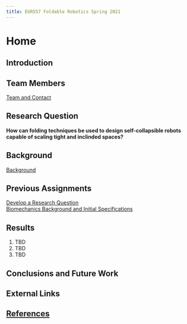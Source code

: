 ```yaml
---
title: EGR557 Foldable Robotics Spring 2021
---
```


# Home

## Introduction

## Team Members

[Team and Contact](/teamcontact.md)

## Research Question
**How can folding techniques be used to design self-collapsible robots capable of scaling tight and inclinded spaces?**

## Background
[Background](/background.md)

## Previous Assignments

[Develop a Research Question](develop-a-research-question.md)  
[Biomechanics Background and Initial Specifications](biomechanics-background-and-initial-specifications.md)

## Results

1. TBD
1. TBD
1. TBD

## Conclusions and Future Work

## External Links

## [References](references.md)


